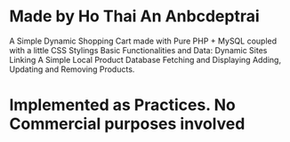 # Made by Ho Thai An Anbcdeptrai

A Simple Dynamic Shopping Cart made with Pure PHP + MySQL coupled with a little CSS Stylings
Basic Functionalities and Data:
    Dynamic Sites Linking
    A Simple Local Product Database
    Fetching and Displaying
    Adding, Updating and Removing Products.

# Implemented as Practices. No Commercial purposes involved